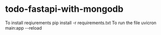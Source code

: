 # todo-fastapi-with-mongodb
To install reqiurements
pip install -r requirements.txt
To run the file
uvicron main:app --reload
